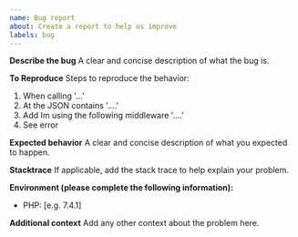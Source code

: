 ```yaml
---
name: Bug report
about: Create a report to help us improve
labels: bug
---
```


**Describe the bug**
A clear and concise description of what the bug is.

**To Reproduce**
Steps to reproduce the behavior:
1. When calling '...'
2. At the JSON contains '....'
3. Add Im using the following middleware '....'
4. See error

**Expected behavior**
A clear and concise description of what you expected to happen.

**Stacktrace**
If applicable, add the stack trace to help explain your problem.

**Environment (please complete the following information):**
 - PHP: [e.g. 7.4.1]
 
**Additional context**
Add any other context about the problem here.
